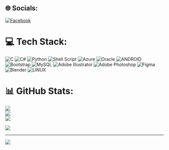 
## 🌐 Socials:
[![Facebook](https://img.shields.io/badge/Facebook-%231877F2.svg?logo=Facebook&logoColor=white)](https://facebook.com/root.kiddo) 

# 💻 Tech Stack:
![C](https://img.shields.io/badge/c-%2300599C.svg?style=plastic&logo=c&logoColor=white) ![C#](https://img.shields.io/badge/c%23-%23239120.svg?style=plastic&logo=c-sharp&logoColor=white) ![Python](https://img.shields.io/badge/python-3670A0?style=plastic&logo=python&logoColor=ffdd54) ![Shell Script](https://img.shields.io/badge/shell_script-%23121011.svg?style=plastic&logo=gnu-bash&logoColor=white) ![Azure](https://img.shields.io/badge/azure-%230072C6.svg?style=plastic&logo=azure-devops&logoColor=white) ![Oracle](https://img.shields.io/badge/Oracle-F80000?style=plastic&logo=oracle&logoColor=white) ![ANDROID](https://img.shields.io/badge/android-%2320232a.svg?style=plastic&logo=android&logoColor=%a4c639) ![Bootstrap](https://img.shields.io/badge/bootstrap-%23563D7C.svg?style=plastic&logo=bootstrap&logoColor=white) ![MySQL](https://img.shields.io/badge/mysql-%2300f.svg?style=plastic&logo=mysql&logoColor=white) ![Adobe Illustrator](https://img.shields.io/badge/adobeillustrator-%23FF9A00.svg?style=plastic&logo=adobeillustrator&logoColor=white) ![Adobe Photoshop](https://img.shields.io/badge/adobephotoshop-%2331A8FF.svg?style=plastic&logo=adobephotoshop&logoColor=white) 	![Figma](https://img.shields.io/badge/figma-%23F24E1E.svg?style=plastic&logo=figma&logoColor=white) ![Blender](https://img.shields.io/badge/blender-%23F5792A.svg?style=plastic&logo=blender&logoColor=white) ![LINUX](https://img.shields.io/badge/Linux-FCC624?style=plastic&logo=linux&logoColor=black)
# 📊 GitHub Stats:
![](https://github-readme-stats.vercel.app/api?username=R00T-KID&theme=dark&hide_border=false&include_all_commits=true&count_private=false)<br/>
![](https://github-readme-streak-stats.herokuapp.com/?user=R00T-KID&theme=dark&hide_border=false)<br/>
![](https://github-readme-stats.vercel.app/api/top-langs/?username=R00T-KID&theme=dark&hide_border=false&include_all_commits=true&count_private=false&layout=compact)

![](https://quotes-github-readme.vercel.app/api?type=horizontal&theme=dark)

---
[![](https://visitcount.itsvg.in/api?id=R00T-KID&icon=2&color=5)](https://visitcount.itsvg.in)

